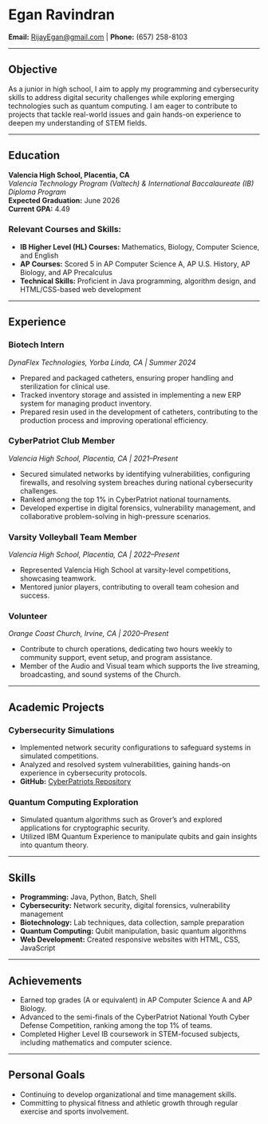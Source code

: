 # Egan Ravindran  
**Email:** RijayEgan@gmail.com | **Phone:** (657) 258-8103  

---

## Objective  
As a junior in high school, I aim to apply my programming and cybersecurity skills to address digital security challenges while exploring emerging technologies such as quantum computing. I am eager to contribute to projects that tackle real-world issues and gain hands-on experience to deepen my understanding of STEM fields.  

---

## Education  
**Valencia High School, Placentia, CA**  
*Valencia Technology Program (Valtech) & International Baccalaureate (IB) Diploma Program*  
**Expected Graduation:** June 2026  
**Current GPA:** 4.49  

### Relevant Courses and Skills:  
- **IB Higher Level (HL) Courses:** Mathematics, Biology, Computer Science, and English  
- **AP Courses:** Scored 5 in AP Computer Science A, AP U.S. History, AP Biology, and AP Precalculus  
- **Technical Skills:** Proficient in Java programming, algorithm design, and HTML/CSS-based web development  

---

## Experience  

### **Biotech Intern**  
*DynaFlex Technologies, Yorba Linda, CA | Summer 2024*  
- Prepared and packaged catheters, ensuring proper handling and sterilization for clinical use.  
- Tracked inventory storage and assisted in implementing a new ERP system for managing product inventory.  
- Prepared resin used in the development of catheters, contributing to the production process and improving operational efficiency.  

### **CyberPatriot Club Member**  
*Valencia High School, Placentia, CA | 2021–Present*  
- Secured simulated networks by identifying vulnerabilities, configuring firewalls, and resolving system breaches during national cybersecurity challenges.  
- Ranked among the top 1% in CyberPatriot national tournaments.  
- Developed expertise in digital forensics, vulnerability management, and collaborative problem-solving in high-pressure scenarios.  

### **Varsity Volleyball Team Member**  
*Valencia High School, Placentia, CA | 2022–Present*  
- Represented Valencia High School at varsity-level competitions, showcasing teamwork.  
- Mentored junior players, contributing to overall team cohesion and success.  

### **Volunteer**  
*Orange Coast Church, Irvine, CA | 2020–Present*  
- Contribute to church operations, dedicating two hours weekly to community support, event setup, and program assistance.  
- Member of the Audio and Visual team which supports the live streaming, broadcasting, and sound systems of the Church.  

---

## Academic Projects  

### **Cybersecurity Simulations**  
- Implemented network security configurations to safeguard systems in simulated competitions.  
- Analyzed and resolved system vulnerabilities, gaining hands-on experience in cybersecurity protocols.  
- **GitHub:** [CyberPatriots Repository](https://github.com/RijayEgan/CyberPatriots)  

### **Quantum Computing Exploration**  
- Simulated quantum algorithms such as Grover’s and explored applications for cryptographic security.  
- Utilized IBM Quantum Experience to manipulate qubits and gain insights into quantum theory.  

---

## Skills  
- **Programming:** Java, Python, Batch, Shell  
- **Cybersecurity:** Network security, digital forensics, vulnerability management  
- **Biotechnology:** Lab techniques, data collection, sample preparation  
- **Quantum Computing:** Qubit manipulation, basic quantum algorithms  
- **Web Development:** Created responsive websites with HTML, CSS, JavaScript  

---

## Achievements  
- Earned top grades (A or equivalent) in AP Computer Science A and AP Biology.  
- Advanced to the semi-finals of the CyberPatriot National Youth Cyber Defense Competition, ranking among the top 1% of teams.  
- Completed Higher Level IB coursework in STEM-focused subjects, including mathematics and computer science.  

---

## Personal Goals  
- Continuing to develop organizational and time management skills.  
- Committing to physical fitness and athletic growth through regular exercise and sports involvement.  
